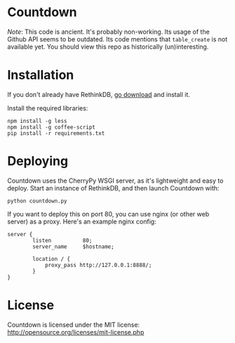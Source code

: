 Countdown
=========

*Note*: This code is ancient.  It's probably non-working.  Its usage of the
Github API seems to be outdated.  Its code mentions that
`table_create` is not available yet.  You should view this repo as
historically (un)interesting.

Installation
============

If you don't already have RethinkDB, [go download](http://rethinkdb.com/docs/install) and install it.

Install the required libraries:
```
npm install -g less
npm install -g coffee-script
pip install -r requirements.txt
```

Deploying
=========

Countdown uses the CherryPy WSGI server, as it's lightweight and easy to deploy. Start an instance of RethinkDB, and then launch Countdown with:

```
python countdown.py
```

If you want to deploy this on port 80, you can use nginx (or other web server) as a proxy. Here's an example nginx config:
```
server {
        listen          80;
        server_name     $hostname;

        location / {
            proxy_pass http://127.0.0.1:8888/;
        }
}

```

License
=======
Countdown is licensed under the MIT license: http://opensource.org/licenses/mit-license.php
